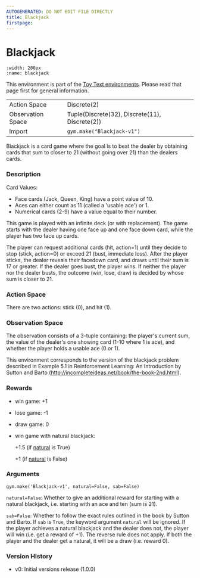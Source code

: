 ```yaml
---
AUTOGENERATED: DO NOT EDIT FILE DIRECTLY
title: Blackjack
firstpage:
---
```


# Blackjack

```{figure} ../../_static/videos/toy_text/blackjack.gif 
:width: 200px
:name: blackjack
```

This environment is part of the <a href='..'>Toy Text environments</a>. Please read that page first for general information.

|   |   |
|---|---|
| Action Space | Discrete(2) |
| Observation Space | Tuple(Discrete(32), Discrete(11), Discrete(2)) |
| Import | `gym.make("Blackjack-v1")` | 


Blackjack is a card game where the goal is to beat the dealer by obtaining cards
that sum to closer to 21 (without going over 21) than the dealers cards.

### Description
Card Values:

- Face cards (Jack, Queen, King) have a point value of 10.
- Aces can either count as 11 (called a 'usable ace') or 1.
- Numerical cards (2-9) have a value equal to their number.

This game is played with an infinite deck (or with replacement).
The game starts with the dealer having one face up and one face down card,
while the player has two face up cards.

The player can request additional cards (hit, action=1) until they decide to stop (stick, action=0)
or exceed 21 (bust, immediate loss).
After the player sticks, the dealer reveals their facedown card, and draws
until their sum is 17 or greater.  If the dealer goes bust, the player wins.
If neither the player nor the dealer busts, the outcome (win, lose, draw) is
decided by whose sum is closer to 21.

### Action Space
There are two actions: stick (0), and hit (1).

### Observation Space
The observation consists of a 3-tuple containing: the player's current sum,
the value of the dealer's one showing card (1-10 where 1 is ace),
and whether the player holds a usable ace (0 or 1).

This environment corresponds to the version of the blackjack problem
described in Example 5.1 in Reinforcement Learning: An Introduction
by Sutton and Barto (http://incompleteideas.net/book/the-book-2nd.html).

### Rewards
- win game: +1
- lose game: -1
- draw game: 0
- win game with natural blackjack:

    +1.5 (if <a href="#nat">natural</a> is True)

    +1 (if <a href="#nat">natural</a> is False)

### Arguments

```
gym.make('Blackjack-v1', natural=False, sab=False)
```

<a id="nat">`natural=False`</a>: Whether to give an additional reward for
starting with a natural blackjack, i.e. starting with an ace and ten (sum is 21).

<a id="sab">`sab=False`</a>: Whether to follow the exact rules outlined in the book by
Sutton and Barto. If `sab` is `True`, the keyword argument `natural` will be ignored.
If the player achieves a natural blackjack and the dealer does not, the player
will win (i.e. get a reward of +1). The reverse rule does not apply.
If both the player and the dealer get a natural, it will be a draw (i.e. reward 0).

### Version History
* v0: Initial versions release (1.0.0)

